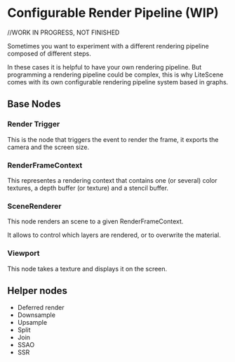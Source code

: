 # Configurable Render Pipeline (WIP)

//WORK IN PROGRESS, NOT FINISHED

Sometimes you want to experiment with a different rendering pipeline composed of different steps.

In these cases it is helpful to have your own rendering pipeline. But programming a rendering pipeline could be complex,
this is why LiteScene comes with its own configurable rendering pipeline system based in graphs.


## Base Nodes

### Render Trigger

This is the node that triggers the event to render the frame, it exports the camera and the screen size.

### RenderFrameContext

This representes a rendering context that contains one (or several) color textures, a depth buffer (or texture) and a stencil buffer.

### SceneRenderer

This node renders an scene to a given RenderFrameContext.

It allows to control which layers are rendered, or to overwrite the material.

### Viewport

This node takes a texture and displays it on the screen.

## Helper nodes

- Deferred render
- Downsample
- Upsample
- Split
- Join
- SSAO
- SSR

